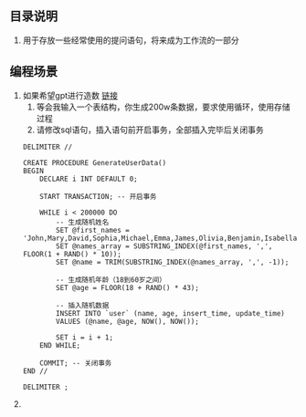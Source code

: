 ## 目录说明
1. 用于存放一些经常使用的提问语句，将来成为工作流的一部分

## 编程场景
1. 如果希望gpt进行造数 [链接](https://chat.openai.com/share/6701393d-f4a6-43b2-9788-c315feb87e33)
   1. 等会我输入一个表结构，你生成200w条数据，要求使用循环，使用存储过程
   2. 请修改sql语句，插入语句前开启事务，全部插入完毕后关闭事务
   ```
   DELIMITER //
   
   CREATE PROCEDURE GenerateUserData()
   BEGIN
       DECLARE i INT DEFAULT 0;
   
       START TRANSACTION; -- 开启事务
   
       WHILE i < 200000 DO
           -- 生成随机姓名
           SET @first_names = 'John,Mary,David,Sophia,Michael,Emma,James,Olivia,Benjamin,Isabella';
           SET @names_array = SUBSTRING_INDEX(@first_names, ',', FLOOR(1 + RAND() * 10));
           SET @name = TRIM(SUBSTRING_INDEX(@names_array, ',', -1));
   
           -- 生成随机年龄（18到60岁之间）
           SET @age = FLOOR(18 + RAND() * 43);
   
           -- 插入随机数据
           INSERT INTO `user` (name, age, insert_time, update_time) 
           VALUES (@name, @age, NOW(), NOW());
   
           SET i = i + 1;
       END WHILE;
   
       COMMIT; -- 关闭事务
   END //
   
   DELIMITER ;
   
   ```
2. 